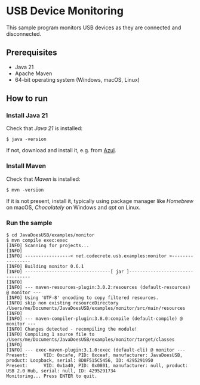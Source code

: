 # USB Device Monitoring

This sample program monitors USB devices as they are connected and disconnected.

## Prerequisites

- Java 21
- Apache Maven
- 64-bit operating system (Windows, macOS, Linux)

## How to run

### Install Java 21

Check that *Java 21* is installed:

```shell
$ java -version
```

If not, download and install it, e.g. from [Azul](https://www.azul.com/downloads/?package=jdk).

### Install Maven

Check that *Maven* is installed:

```shell
$ mvn -version
```

If it is not present, install it, typically using package manager like *Homebrew* on macOS, *Chocolately* on Windows and *apt* on Linux.

### Run the sample

```shell
$ cd JavaDoesUSB/examples/monitor
$ mvn compile exec:exec
[INFO] Scanning for projects...
[INFO] 
[INFO] -----------------< net.codecrete.usb.examples:monitor >-----------------
[INFO] Building monitor 0.6.1
[INFO] --------------------------------[ jar ]---------------------------------
[INFO] 
[INFO] --- maven-resources-plugin:3.0.2:resources (default-resources) @ monitor ---
[INFO] Using 'UTF-8' encoding to copy filtered resources.
[INFO] skip non existing resourceDirectory /Users/me/Documents/JavaDoesUSB/examples/monitor/src/main/resources
[INFO] 
[INFO] --- maven-compiler-plugin:3.8.0:compile (default-compile) @ monitor ---
[INFO] Changes detected - recompiling the module!
[INFO] Compiling 1 source file to /Users/me/Documents/JavaDoesUSB/examples/monitor/target/classes
[INFO] 
[INFO] --- exec-maven-plugin:3.1.0:exec (default-cli) @ monitor ---
Present:      VID: 0xcafe, PID: 0xceaf, manufacturer: JavaDoesUSB, product: Loopback, serial: 8D8F515C5456, ID: 4295291950
Present:      VID: 0x1a40, PID: 0x0801, manufacturer: null, product: USB 2.0 Hub, serial: null, ID: 4295291734
Monitoring... Press ENTER to quit.
```
